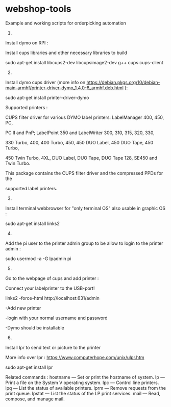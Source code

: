 # webshop-tools
Example and working scripts for orderpicking automation

1)

Install dymo on RPI :

Install cups libraries and other necessary libraries to build

sudo apt-get install libcups2-dev libcupsimage2-dev g++ cups cups-client

2)
Install dymo cups driver (more info on https://debian.pkgs.org/10/debian-main-armhf/printer-driver-dymo_1.4.0-8_armhf.deb.html ):

sudo apt-get install printer-driver-dymo

Supported printers :

CUPS filter driver for various DYMO label printers: LabelManager 400, 450, PC,

PC II and PnP; LabelPoint 350 and LabelWriter 300, 310, 315, 320, 330,

330 Turbo, 400, 400 Turbo, 450, 450 DUO Label, 450 DUO Tape, 450 Turbo,

450 Twin Turbo, 4XL, DUO Label, DUO Tape, DUO Tape 128, SE450 and Twin Turbo.

This package contains the CUPS filter driver and the compressed PPDs for the

supported label printers.

3)

Install terminal webbrowser for "only terminal OS" also usable in graphic OS :

sudo apt-get install links2

4)

Add the pi user to the printer admin group to be allow to login to the printer admin :

sudo usermod -a -G lpadmin pi

5)

Go to the webpage of cups and add printer :

Connect your labelprinter to the USB-port!

links2 -force-html http://localhost:631/admin

-Add new printer

-login with your normal username and password

-Dymo should be installable

6)

Install lpr to send text or picture to the printer

More info over lpr : https://www.computerhope.com/unix/ulpr.htm

sudo apt-get install lpr

Related commands :
hostname — Set or print the hostname of system.
lp — Print a file on the System V operating system.
lpc — Control line printers.
lpq — List the status of available printers.
lprm — Remove requests from the print queue.
lpstat — List the status of the LP print services.
mail — Read, compose, and manage mail.



